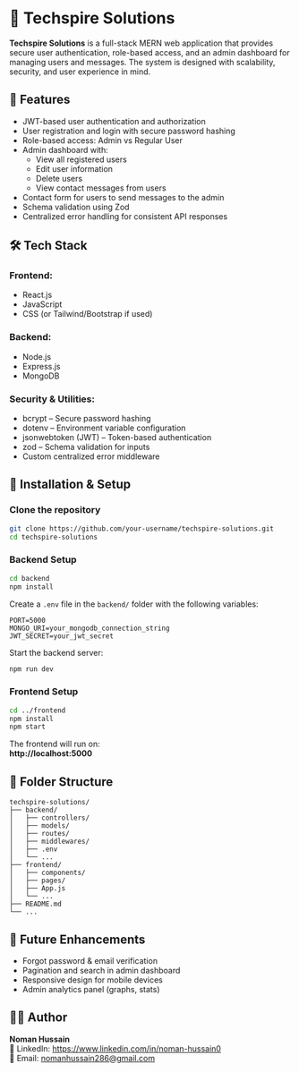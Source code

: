 
# 🚀 Techspire Solutions

**Techspire Solutions** is a full-stack MERN web application that provides secure user authentication, role-based access, and an admin dashboard for managing users and messages. The system is designed with scalability, security, and user experience in mind.

## 📌 Features

- JWT-based user authentication and authorization  
- User registration and login with secure password hashing  
- Role-based access: Admin vs Regular User  
- Admin dashboard with:
  - View all registered users  
  - Edit user information  
  - Delete users  
  - View contact messages from users  
- Contact form for users to send messages to the admin  
- Schema validation using Zod  
- Centralized error handling for consistent API responses  

## 🛠 Tech Stack

### Frontend:
- React.js
- JavaScript
- CSS (or Tailwind/Bootstrap if used)

### Backend:
- Node.js
- Express.js
- MongoDB

### Security & Utilities:
- bcrypt – Secure password hashing  
- dotenv – Environment variable configuration  
- jsonwebtoken (JWT) – Token-based authentication  
- zod – Schema validation for inputs  
- Custom centralized error middleware  

## 🔧 Installation & Setup

### Clone the repository

```bash
git clone https://github.com/your-username/techspire-solutions.git
cd techspire-solutions
```

### Backend Setup

```bash
cd backend
npm install
```

Create a `.env` file in the `backend/` folder with the following variables:

```env
PORT=5000
MONGO_URI=your_mongodb_connection_string
JWT_SECRET=your_jwt_secret
```

Start the backend server:

```bash
npm run dev
```

### Frontend Setup

```bash
cd ../frontend
npm install
npm start
```

The frontend will run on:  
**http://localhost:5000**

## 📂 Folder Structure

```
techspire-solutions/
├── backend/
│   ├── controllers/
│   ├── models/
│   ├── routes/
│   ├── middlewares/
│   ├── .env
│   └── ...
├── frontend/
│   ├── components/
│   ├── pages/
│   ├── App.js
│   └── ...
├── README.md
└── ...
```

## 🚀 Future Enhancements

- Forgot password & email verification  
- Pagination and search in admin dashboard  
- Responsive design for mobile devices  
- Admin analytics panel (graphs, stats)


## 👨‍💻 Author

**Noman Hussain**  
💼 LinkedIn: https://www.linkedin.com/in/noman-hussain0 <br>
📧 Email: nomanhussain286@gmail.com

 

